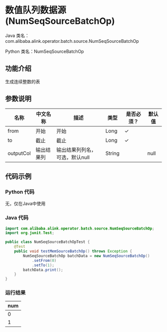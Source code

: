 # 数值队列数据源 (NumSeqSourceBatchOp)
Java 类名：com.alibaba.alink.operator.batch.source.NumSeqSourceBatchOp

Python 类名：NumSeqSourceBatchOp


## 功能介绍
生成连续整数的表

## 参数说明

| 名称 | 中文名称 | 描述 | 类型 | 是否必须？ | 默认值 |
| --- | --- | --- | --- | --- | --- |
| from | 开始 | 开始 | Long | ✓ |  |
| to | 截止 | 截止 | Long | ✓ |  |
| outputCol | 输出结果列 | 输出结果列列名，可选，默认null | String |  | null |


## 代码示例

### Python 代码
无，仅在Java中使用

### Java 代码
```java
import com.alibaba.alink.operator.batch.source.NumSeqSourceBatchOp;
import org.junit.Test;

public class NumSeqSourceBatchOpTest {
	@Test
	public void testMemSourceBatchOp() throws Exception {
		NumSeqSourceBatchOp batchData = new NumSeqSourceBatchOp()
			.setFrom(0)
			.setTo(1);
		batchData.print();
	}
}

```

### 运行结果
|num|
|---|
|0|
|1|



